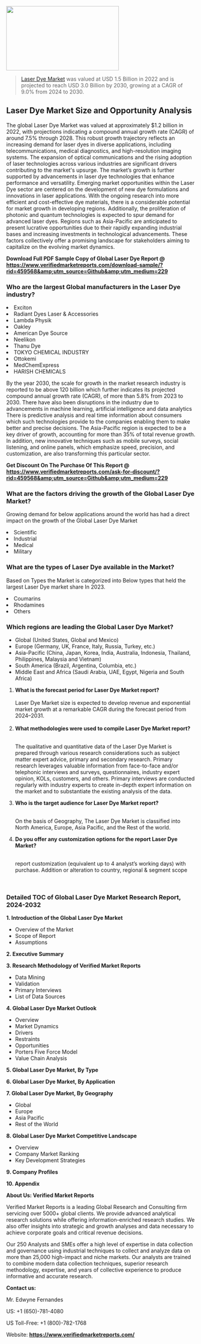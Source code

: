 <img src="https://ffe5etoiles.com/wp-content/uploads/2024/12/MST1-300x171.png" alt="" width="300" height="171" class="alignnone size-medium wp-image-20088" /><blockquote><p><p><a href="https://www.verifiedmarketreports.com/download-sample/?rid=459568&utm_source=Github&utm_medium=229" target="_blank">Laser Dye Market</a> was valued at USD 1.5 Billion in 2022 and is projected to reach USD 3.0 Billion by 2030, growing at a CAGR of 9.0% from 2024 to 2030.</p></blockquote><p><h2>Laser Dye Market Size and Opportunity Analysis</h2> The global Laser Dye Market was valued at approximately $1.2 billion in 2022, with projections indicating a compound annual growth rate (CAGR) of around 7.5% through 2028. This robust growth trajectory reflects an increasing demand for laser dyes in diverse applications, including telecommunications, medical diagnostics, and high-resolution imaging systems. The expansion of optical communications and the rising adoption of laser technologies across various industries are significant drivers contributing to the market's upsurge. The market’s growth is further supported by advancements in laser dye technologies that enhance performance and versatility. Emerging market opportunities within the Laser Dye sector are centered on the development of new dye formulations and innovations in laser applications. With the ongoing research into more efficient and cost-effective dye materials, there is a considerable potential for market growth in developing regions. Additionally, the proliferation of photonic and quantum technologies is expected to spur demand for advanced laser dyes. Regions such as Asia-Pacific are anticipated to present lucrative opportunities due to their rapidly expanding industrial bases and increasing investments in technological advancements. These factors collectively offer a promising landscape for stakeholders aiming to capitalize on the evolving market dynamics. </p><p class=""><strong>Download Full PDF Sample Copy of Global Laser Dye Report @ <a href="https://www.verifiedmarketreports.com/download-sample/?rid=459568&amp;utm_source=Github&amp;utm_medium=229" target="_blank">https://www.verifiedmarketreports.com/download-sample/?rid=459568&amp;utm_source=Github&amp;utm_medium=229</a></strong></p><h3 id="" class="">Who are the largest Global manufacturers in the Laser Dye industry?</h3><p><li>Exciton</li><li> Radiant Dyes Laser & Accessories</li><li> Lambda Physik</li><li> Oakley</li><li> American Dye Source</li><li> Neelikon</li><li> Thanu Dye</li><li> TOKYO CHEMICAL INDUSTRY</li><li> Ottokemi</li><li> MedChemExpress</li><li> HARISH CHEMICALS</li></p><div class=""><div class="" dir="" data-message-author-role="" data-message-id="" data-message-model-slug=""><div class=""><div class=""><div class=""><div class="" dir="" data-message-author-role="" data-message-id="" data-message-model-slug=""><div class=""><div class=""><p>By the year 2030, the scale for growth in the market research industry is reported to be above 120 billion which further indicates its projected compound annual growth rate (CAGR), of more than 5.8% from 2023 to 2030. There have also been disruptions in the industry due to advancements in machine learning, artificial intelligence and data analytics There is predictive analysis and real time information about consumers which such technologies provide to the companies enabling them to make better and precise decisions. The Asia-Pacific region is expected to be a key driver of growth, accounting for more than 35% of total revenue growth. In addition, new innovative techniques such as mobile surveys, social listening, and online panels, which emphasize speed, precision, and customization, are also transforming this particular sector.</p><p><strong>Get Discount On The Purchase Of This Report @&nbsp; <a href="https://www.verifiedmarketreports.com/ask-for-discount/?rid=459568&amp;utm_source=Github&amp;utm_medium=229" target="_blank">https://www.verifiedmarketreports.com/ask-for-discount/?rid=459568&amp;utm_source=Github&amp;utm_medium=229</a></strong></p></div></div></div></div></div></div></div></div><h3 id="" class="">What are the factors driving the growth of the Global Laser Dye Market?</h3><p id="" class="">Growing demand for below applications around the world has had a direct impact on the growth of the Global Laser Dye Market</p><p id="" class=""><li>Scientific</li><li> Industrial</li><li> Medical</li><li> Military</li></p><h3 id="" class="">What are the types of Laser Dye available in the Market?</h3><p id="" class="">Based on Types the Market is categorized into Below types that held the largest Laser Dye market share In 2023.</p><p id="" class=""><li>Coumarins</li><li> Rhodamines</li><li> Others</li></p><h3 id="" class="">Which regions are leading the Global Laser Dye Market?</h3><ul><li>Global (United States, Global and Mexico)</li><li>Europe (Germany, UK, France, Italy, Russia, Turkey, etc.)</li><li>Asia-Pacific (China, Japan, Korea, India, Australia, Indonesia, Thailand, Philippines, Malaysia and Vietnam)</li><li>South America (Brazil, Argentina, Columbia, etc.)</li><li>Middle East and Africa (Saudi Arabia, UAE, Egypt, Nigeria and South Africa)</li></ul><p><ol><li><strong>What is the forecast period for Laser Dye Market report?<br /></strong><br /><span data-sheets-root="1" data-sheets-value="{&quot;1&quot;:2,&quot;2&quot;:&quot;XXXX size is expected to develop revenue and exponential market growth at a remarkable CAGR during the forecast period from 2024&ndash;2030.&quot;}" data-sheets-userformat="{&quot;2&quot;:12674,&quot;4&quot;:{&quot;1&quot;:2,&quot;2&quot;:16776960},&quot;10&quot;:2,&quot;11&quot;:0,&quot;15&quot;:&quot;Arial&quot;,&quot;16&quot;:12}">Laser Dye Market size is expected to develop revenue and exponential market growth at a remarkable CAGR during the forecast period from 2024&ndash;2031.</span><br /><br /></li><li><strong>What methodologies were used to compile Laser Dye Market report?<br /><br /></strong><p>The qualitative and quantitative data of the&nbsp;Laser Dye Market is prepared through various research considerations such as subject matter expert advice, primary and secondary research. Primary research leverages valuable information from face-to-face and/or telephonic interviews and surveys, questionnaires, industry expert opinion, KOLs, customers, and others. Primary interviews are conducted regularly with industry experts to create in-depth expert information on the market and to substantiate the existing analysis of the data.&nbsp;</p></li><li><strong>Who is the target audience for Laser Dye Market report?<br /><br /></strong><p>On the basis of Geography, The&nbsp;Laser Dye Market is classified into North America, Europe, Asia Pacific, and the Rest of the world.</p></li><li><strong>Do you offer any customization options for the report Laser Dye Market?<br /><br /></strong><p>report customization (equivalent up to 4 analyst&rsquo;s working days) with purchase. Addition or alteration to country, regional &amp; segment scope</p><p>&nbsp;</p></li></ol></p><h3 id="" class="">Detailed TOC of Global Laser Dye Market Research Report, 2024-2032</h3><p id="" class=""><strong>1. Introduction of the Global Laser Dye Market</strong></p><ul><li>Overview of the Market</li><li>Scope of Report</li><li>Assumptions</li></ul><p id="" class=""><strong>2. Executive Summary</strong></p><p id="" class=""><strong>3. Research Methodology of&nbsp;Verified Market Reports</strong></p><ul><li>Data Mining</li><li>Validation</li><li>Primary Interviews</li><li>List of Data Sources</li></ul><p id="" class=""><strong>4. Global Laser Dye Market Outlook</strong></p><ul><li>Overview</li><li>Market Dynamics</li><li>Drivers</li><li>Restraints</li><li>Opportunities</li><li>Porters Five Force Model</li><li>Value Chain Analysis</li></ul><p id="" class=""><strong>5. Global Laser Dye Market, By&nbsp;Type</strong></p><p id="" class=""><strong>6. Global Laser Dye Market, By Application</strong></p><p id="" class=""><strong>7. Global Laser Dye Market, By Geography</strong></p><ul><li>Global</li><li>Europe</li><li>Asia Pacific</li><li>Rest of the World</li></ul><p id="" class=""><strong>8. Global Laser Dye Market Competitive Landscape</strong></p><ul><li>Overview</li><li>Company Market Ranking</li><li>Key Development Strategies</li></ul><p id="" class=""><strong>9. Company Profiles</strong></p><p id="" class=""><strong>10. Appendix</strong></p><p id="" class=""><strong>About Us: Verified Market Reports</strong></p><p id="" class="">Verified Market Reports is a leading Global Research and Consulting firm servicing over 5000+ global clients. We provide advanced analytical research solutions while offering information-enriched research studies. We also offer insights into strategic and growth analyses and data necessary to achieve corporate goals and critical revenue decisions.</p><p id="" class="">Our 250 Analysts and SMEs offer a high level of expertise in data collection and governance using industrial techniques to collect and analyze data on more than 25,000 high-impact and niche markets. Our analysts are trained to combine modern data collection techniques, superior research methodology, expertise, and years of collective experience to produce informative and accurate research.</p><p id="" class=""><strong>Contact us:</strong></p><p id="" class="">Mr. Edwyne Fernandes</p><p id="" class="">US: +1 (650)-781-4080</p><p id="" class="">US Toll-Free: +1 (800)-782-1768</p><p id="" class="">Website: <a target="" data-test-app-aware-link=""><strong>https://www.verifiedmarketreports.com/</strong></a></p>
